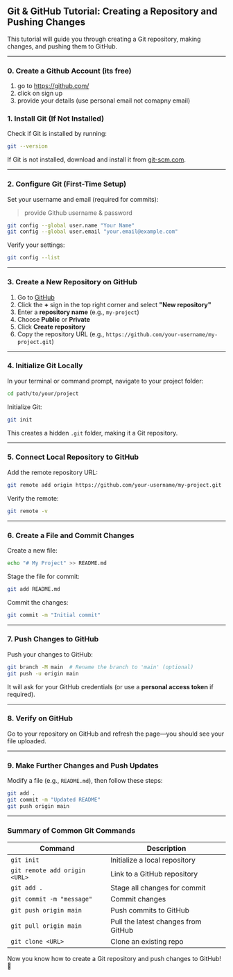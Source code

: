 ## Git & GitHub Tutorial: Creating a Repository and Pushing Changes

This tutorial will guide you through creating a Git repository, making changes, and pushing them to GitHub.

---
### 0. Create a Github Account (its free)
1. go to https://github.com/
2. click on sign up
3. provide your details (use personal email not comapny email)

### **1. Install Git (If Not Installed)**
Check if Git is installed by running:
```sh
git --version
```
If Git is not installed, download and install it from [git-scm.com](https://git-scm.com/).

---

### **2. Configure Git (First-Time Setup)**
Set your username and email (required for commits):
> provide Github username & password
```sh
git config --global user.name "Your Name"
git config --global user.email "your.email@example.com"
```

Verify your settings:
```sh
git config --list
```

---

### **3. Create a New Repository on GitHub**
1. Go to [GitHub](https://github.com/)
2. Click the **+** sign in the top right corner and select **"New repository"**
3. Enter a **repository name** (e.g., `my-project`)
4. Choose **Public** or **Private**
5. Click **Create repository**
6. Copy the repository URL (e.g., `https://github.com/your-username/my-project.git`)

---

### **4. Initialize Git Locally**
In your terminal or command prompt, navigate to your project folder:
```sh
cd path/to/your/project
```
Initialize Git:
```sh
git init
```
This creates a hidden `.git` folder, making it a Git repository.

---

### **5. Connect Local Repository to GitHub**
Add the remote repository URL:
```sh
git remote add origin https://github.com/your-username/my-project.git
```
Verify the remote:
```sh
git remote -v
```

---

### **6. Create a File and Commit Changes**
Create a new file:
```sh
echo "# My Project" >> README.md
```
Stage the file for commit:
```sh
git add README.md
```
Commit the changes:
```sh
git commit -m "Initial commit"
```

---

### **7. Push Changes to GitHub**
Push your changes to GitHub:
```sh
git branch -M main  # Rename the branch to 'main' (optional)
git push -u origin main
```
It will ask for your GitHub credentials (or use a **personal access token** if required).

---

### **8. Verify on GitHub**
Go to your repository on GitHub and refresh the page—you should see your file uploaded.

---

### **9. Make Further Changes and Push Updates**
Modify a file (e.g., `README.md`), then follow these steps:
```sh
git add .
git commit -m "Updated README"
git push origin main
```


---

### **Summary of Common Git Commands**
| Command | Description |
|---------|------------|
| `git init` | Initialize a local repository |
| `git remote add origin <URL>` | Link to a GitHub repository |
| `git add .` | Stage all changes for commit |
| `git commit -m "message"` | Commit changes |
| `git push origin main` | Push commits to GitHub |
| `git pull origin main` | Pull the latest changes from GitHub |
| `git clone <URL>` | Clone an existing repo |

Now you know how to create a Git repository and push changes to GitHub! 🚀
